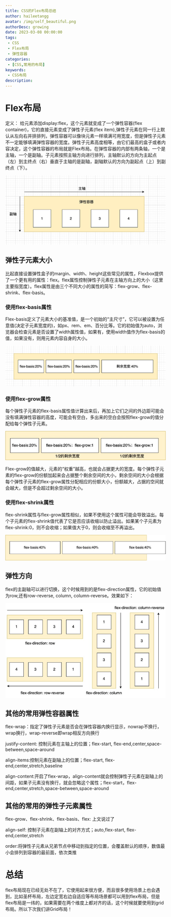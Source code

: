 ```yaml
---
title: CSS的Flex布局总结
author: haileetangg
avatar: /img/self_beautiful.png
authorDesc: growing
date: 2023-03-08 00:00:00
tags: 
 - CSS
 - Flex布局
 - 弹性容器
categories:
 - [CSS,常用的布局]
keywords:
 - CSS布局
description:
---
```


# Flex布局

定义： 给元素添加display:flex，这个元素就变成了一个弹性容器(flex container)，它的直接元素变成了弹性子元素(flex item),弹性子元素在同一行上默认从左向右并排排列，弹性容器可以像块元素一样填满可用宽度，但是弹性子元素不一定能够填满弹性容器的宽度。弹性子元素高度相等，由它们最高的盒子或者内容决定，这个弹性容器的布局就是Flex布局。在弹性容器的内部有两条轴，一个是主轴，一个是副轴。子元素按照主轴方向进行排列，主轴默认的方向为主起点（左）到主终点（右）垂直于主轴的是副轴，副轴默认的方向为副起点（上）到副终点（下）。

![2024-01-07 Flex主副轴](../img/CSS/2024-01-07%20Flex主副轴.jpeg)

##  弹性子元素大小

比起直接设置弹性盒子的margin、width、height这些常见的属性，Flexbox提供了一个更有用的属性：flex。flex属性控制弹性子元素在主轴方向上的大小（这里主要指宽度）。flex属性是由三个不同大小的属性的简写：flex-grow、flex-shrink、flex-basis。

### 使用flex-basis属性

Flex-basis定义了元素大小的基准值，是一个初始的“主尺寸”，它可以被设置为任意值(决定子元素宽度的)，如px、rem、em、百分比等。它的初始值为auto，浏览器会检查元素是否设置了width属性值，如果有，使用width值作为flex-basis的值，如果没有，则用元素内容自身的大小。

![2024-01-07 flex-basis](../img/CSS/2024-01-07%20flex-basis.jpeg)

### 使用flex-grow属性

每个弹性子元素的flex-basis属性值计算出来后，再加上它们之间的外边距可能会没有填满弹性容器的高度，可能会有空白，多出来的空白会按照flex-grow的值分配给每个弹性子元素。

![css-display-2023-03flex-grow](../img/CSS/css-display-2023-03flex-grow.jpg)

Flex-grow的值越大，元素的“权重”越高，也就会占据更大的宽度。每个弹性子元素的flex-grow的份额加起来会占据整个剩余空间的大小，剩余空间的大小会根据每个弹性子元素的flex-grow属性分配相应的份额大小，份额越大，占据的空间就会越大，但是不会超过剩余空间的大小。

### 使用flex-shrink属性

flex-shrink属性与flex-grow属性相似，如果不使用这个属性可能会导致溢出。每个子元素的flex-shrink值代表了它是否应该收缩以防止溢出。如果某个子元素为flex-shrink:0，则不会收缩；如果值大于0，则会收缩至不再溢出。

![css-display-2023-03flex-shrink](../img/CSS/css-display-2023-03flex-shrink.jpg)

## 弹性方向

flex的主副轴可以进行切换，这个时候用到的是flex-direction属性，它的初始值为row,还有row-reverse, column, column-reverse。效果如下：

![css-display-2023flex弹性方向](../img/CSS/css-display-2023flex弹性方向.jpg)

## 其他的常用弹性容器属性

flex-wrap：指定了弹性子元素是否会在弹性容器内换行显示，nowrap不换行，wrap换行，wrap-reverse即wrap相反方向换行

justify-content: 控制元素在主轴上的位置；flex-start, flex-end,center,space-between,space-around

align-items:控制元素在副轴上的位置；flex-start, flex-end,center,stretch,baseline

align-content:开启了flex-wrap，align-content就会控制弹性子元素在副轴上的间距，如果子元素没有换行，就会忽略这个属性；flex-start，flex-end,center,stretch,space-between,space-around

## 其他的常用的弹性子元素属性

flex-grow、flex-shrink、flex-basis、flex: 上文说过了

align-self: 控制子元素在副轴上的对齐方式；auto,flex-start, flex-end,center,stretch

order:将弹性子元素从兄弟节点中移动到指定的位置，会覆盖默认的顺序，数值最小会排列到容器的最前面，依次类推

# 总结

flex布局现在已经无处不在了，它使用起来很方便，而且很多使用场景上也会遇到，比如圣杯布局，左边定宽右边自适应等布局场景都可以用到flex布局，但是flex布局是一纬的，如果需要在两个维度上都对齐的话，这个时候就要使用到grid布局。所以下次我们讲Grid布局！
